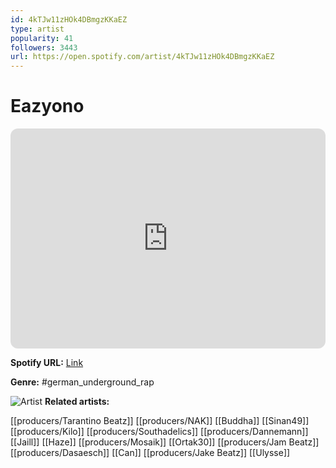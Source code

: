 ```yaml
---
id: 4kTJw11zHOk4DBmgzKKaEZ
type: artist
popularity: 41
followers: 3443
url: https://open.spotify.com/artist/4kTJw11zHOk4DBmgzKKaEZ
---
```

# Eazyono

<iframe style="border-radius:12px" src="https://open.spotify.com/embed/artist/4kTJw11zHOk4DBmgzKKaEZ" width="100%" height="352" frameBorder="0" allowfullscreen="" allow="autoplay; clipboard-write; encrypted-media; fullscreen; picture-in-picture" loading="lazy"></iframe>

**Spotify URL:** [Link](https://open.spotify.com/artist/4kTJw11zHOk4DBmgzKKaEZ)

**Genre:**  #german_underground_rap

![Artist](https://i.scdn.co/image/ab6761610000e5eb64997b21d7122dd14c369b51)
**Related artists:**

[[producers/Tarantino Beatz]]
[[producers/NAK]]
[[Buddha]]
[[Sinan49]]
[[producers/Kilo]]
[[producers/Southadelics]]
[[producers/Dannemann]]
[[Jaill]]
[[Haze]]
[[producers/Mosaik]]
[[Ortak30]]
[[producers/Jam Beatz]]
[[producers/Dasaesch]]
[[Can]]
[[producers/Jake Beatz]]
[[Ulysse]]
